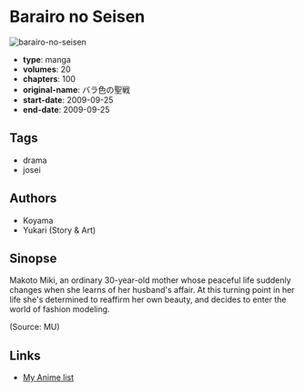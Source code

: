# Barairo no Seisen

![barairo-no-seisen](https://cdn.myanimelist.net/images/manga/2/160638.jpg)

-   **type**: manga
-   **volumes**: 20
-   **chapters**: 100
-   **original-name**: バラ色の聖戦
-   **start-date**: 2009-09-25
-   **end-date**: 2009-09-25

## Tags

-   drama
-   josei

## Authors

-   Koyama
-   Yukari (Story & Art)

## Sinopse

Makoto Miki, an ordinary 30-year-old mother whose peaceful life suddenly changes when she learns of her husband's affair. At this turning point in her life she's determined to reaffirm her own beauty, and decides to enter the world of fashion modeling.

(Source: MU)

## Links

-   [My Anime list](https://myanimelist.net/manga/91088/Barairo_no_Seisen)
